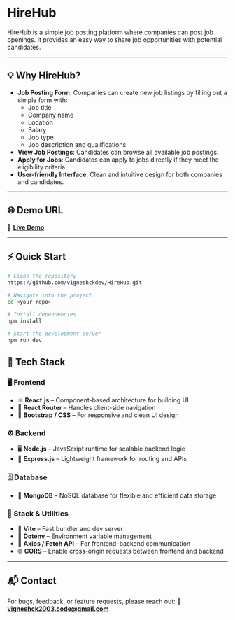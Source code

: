 # HireHub
HireHub is a simple job posting platform where companies can post job openings. It provides an easy way to share job opportunities with potential candidates.

---

## 💡 **Why HireHub?**
- **Job Posting Form**: Companies can create new job listings by filling out a simple form with:
  - Job title
  - Company name
  - Location
  - Salary
  - Job type
  - Job description and qualifications
- **View Job Postings**: Candidates can browse all available job postings.
- **Apply for Jobs**: Candidates can apply to jobs directly if they meet the eligibility criteria.
- **User-friendly Interface**: Clean and intuitive design for both companies and candidates.

---

## 🌐 **Demo URL**
🔗 [**Live Demo**](https://hire-hub-hazel-six.vercel.app/)

---

## ⚡ **Quick Start**
```bash
# Clone the repository
https://github.com/vigneshckdev/HireHub.git

# Navigate into the project
cd <your-repo>

# Install dependencies
npm install

# Start the development server
npm run dev
```

## 🧠 **Tech Stack**

### 🖥️ **Frontend**
* ⚛️ **React.js** – Component-based architecture for building UI
* 🧭 **React Router** – Handles client-side navigation
* 🎨 **Bootstrap / CSS** – For responsive and clean UI design

### ⚙️ **Backend**

* 🖥️ **Node.js** – JavaScript runtime for scalable backend logic
* 🚀 **Express.js** – Lightweight framework for routing and APIs

### 🗄️ **Database**

* 🍃 **MongoDB** – NoSQL database for flexible and efficient data storage

### 🔧 Stack & Utilities

* 🧩 **Vite** – Fast bundler and dev server
* 🔐 **Dotenv** – Environment variable management
* 🔄 **Axios / Fetch API** – For frontend–backend communication
* 🌐 **CORS** – Enable cross-origin requests between frontend and backend

---

## 📬 **Contact**

For bugs, feedback, or feature requests, please reach out:
📧 **[vigneshck2003.code@gmail.com](mailto:vigneshck.dev@gmail.com)**
